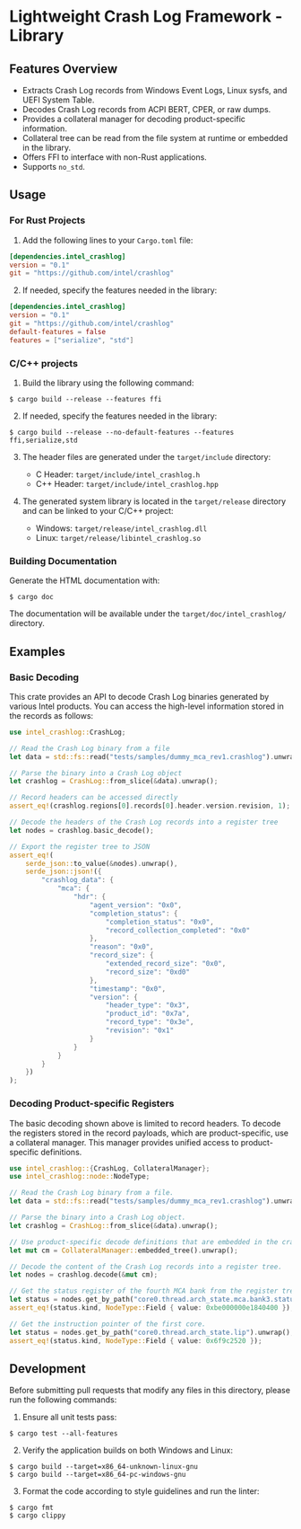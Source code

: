 # Lightweight Crash Log Framework - Library

## Features Overview

- Extracts Crash Log records from Windows Event Logs, Linux sysfs, and UEFI
  System Table.
- Decodes Crash Log records from ACPI BERT, CPER, or raw dumps.
- Provides a collateral manager for decoding product-specific information.
- Collateral tree can be read from the file system at runtime or embedded in
  the library.
- Offers FFI to interface with non-Rust applications.
- Supports `no_std`.

## Usage

### For Rust Projects

1. Add the following lines to your `Cargo.toml` file:

  ```toml
  [dependencies.intel_crashlog]
  version = "0.1"
  git = "https://github.com/intel/crashlog"
  ```

2. If needed, specify the features needed in the library:

  ```toml
  [dependencies.intel_crashlog]
  version = "0.1"
  git = "https://github.com/intel/crashlog"
  default-features = false
  features = ["serialize", "std"]
  ```

### C/C++ projects

1. Build the library using the following command:

  ```
  $ cargo build --release --features ffi
  ```

2. If needed, specify the features needed in the library:

  ```
  $ cargo build --release --no-default-features --features ffi,serialize,std
  ```

3. The header files are generated under the `target/include` directory:

    - C Header: `target/include/intel_crashlog.h`
    - C++ Header: `target/include/intel_crashlog.hpp`

4. The generated system library is located in the `target/release` directory
   and can be linked to your C/C++ project:

    - Windows: `target/release/intel_crashlog.dll`
    - Linux: `target/release/libintel_crashlog.so`

### Building Documentation

Generate the HTML documentation with:

```
$ cargo doc
```

The documentation will be available under the `target/doc/intel_crashlog/`
directory.

## Examples

### Basic Decoding

This crate provides an API to decode Crash Log binaries generated by various
Intel products. You can access the high-level information stored in the records
as follows:

```rust
use intel_crashlog::CrashLog;

// Read the Crash Log binary from a file
let data = std::fs::read("tests/samples/dummy_mca_rev1.crashlog").unwrap();

// Parse the binary into a Crash Log object
let crashlog = CrashLog::from_slice(&data).unwrap();

// Record headers can be accessed directly
assert_eq!(crashlog.regions[0].records[0].header.version.revision, 1);

// Decode the headers of the Crash Log records into a register tree
let nodes = crashlog.basic_decode();

// Export the register tree to JSON
assert_eq!(
    serde_json::to_value(&nodes).unwrap(),
    serde_json::json!({
        "crashlog_data": {
            "mca": {
                "hdr": {
                    "agent_version": "0x0",
                    "completion_status": {
                        "completion_status": "0x0",
                        "record_collection_completed": "0x0"
                    },
                    "reason": "0x0",
                    "record_size": {
                        "extended_record_size": "0x0",
                        "record_size": "0xd0"
                    },
                    "timestamp": "0x0",
                    "version": {
                        "header_type": "0x3",
                        "product_id": "0x7a",
                        "record_type": "0x3e",
                        "revision": "0x1"
                    }
                }
            }
        }
    })
);
```

### Decoding Product-specific Registers

The basic decoding shown above is limited to record headers. To decode the
registers stored in the record payloads, which are product-specific, use a
collateral manager. This manager provides unified access to product-specific
definitions.

```rust
use intel_crashlog::{CrashLog, CollateralManager};
use intel_crashlog::node::NodeType;

// Read the Crash Log binary from a file.
let data = std::fs::read("tests/samples/dummy_mca_rev1.crashlog").unwrap();

// Parse the binary into a Crash Log object.
let crashlog = CrashLog::from_slice(&data).unwrap();

// Use product-specific decode definitions that are embedded in the crate's binary.
let mut cm = CollateralManager::embedded_tree().unwrap();

// Decode the content of the Crash Log records into a register tree.
let nodes = crashlog.decode(&mut cm);

// Get the status register of the fourth MCA bank from the register tree.
let status = nodes.get_by_path("core0.thread.arch_state.mca.bank3.status").unwrap();
assert_eq!(status.kind, NodeType::Field { value: 0xbe000000e1840400 });

// Get the instruction pointer of the first core.
let status = nodes.get_by_path("core0.thread.arch_state.lip").unwrap();
assert_eq!(status.kind, NodeType::Field { value: 0x6f9c2520 });
```

## Development

Before submitting pull requests that modify any files in this directory, please
run the following commands:

1. Ensure all unit tests pass:

  ```
  $ cargo test --all-features
  ```

2. Verify the application builds on both Windows and Linux:

  ```
  $ cargo build --target=x86_64-unknown-linux-gnu
  $ cargo build --target=x86_64-pc-windows-gnu
  ```

3. Format the code according to style guidelines and run the linter:

  ```
  $ cargo fmt
  $ cargo clippy
  ```
